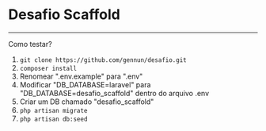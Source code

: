 <!DOCTYPE html>
<html lang="pt-br">
<head>
    <meta charset="UTF-8">
    <meta http-equiv="X-UA-Compatible" content="IE=edge">
    <meta name="viewport" content="width=device-width, initial-scale=1.0">
</head>
<body>
    <h1>Desafio Scaffold</h1>
    <hr>
    <p>Como testar?</p>

<ol>
    <li>
        <code>git clone https://github.com/gennun/desafio.git</code> 
    </li>
    <li>
        <code>composer install</code> 
    </li>
    <li>
       Renomear ".env.example" para ".env"
    </li>
    <li>    
        Modificar "DB_DATABASE=laravel" para "DB_DATABASE=desafio_scaffold" dentro do arquivo .env
    </li>
    <li>
        Criar um DB chamado "desafio_scaffold"
    </li>
    <li>
        <code>php artisan migrate</code> 
    </li>
    <li>
        <code>php artisan db:seed</code> 
    </li>
</ol>
</body>
</html>

